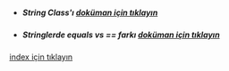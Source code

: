 * ##### String Class'ı [doküman için tıklayın](./documentation/understandingStringClass.md)
* ##### Stringlerde equals vs == farkı [doküman için tıklayın](./documentation/doubleEqualsVsEqualsWithString.md)


[index için tıklayın](../README.md)
